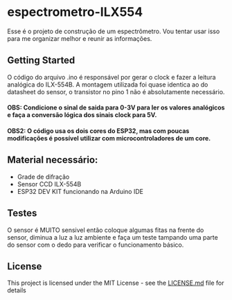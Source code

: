 # espectrometro-ILX554


Esse é o projeto de construção de um espectrômetro.
Vou tentar usar isso para me organizar melhor e reunir as informações.

## Getting Started

O código do arquivo .ino é responsável por gerar o clock e fazer a leitura analógica do ILX-554B. A montagem utilizada foi quase identica ao do datasheet do sensor, o transistor no pino 1 não é absolutamente necessário.


#### OBS: Condicione o sinal de saida para 0-3V para ler os valores analógicos e faça a conversão lógica dos sinais clock para 5V.
#### OBS2: O código usa os dois cores do ESP32, mas com poucas modificações é possível utilizar com microcontroladores de um core.

## Material necessário:
 - Grade de difração
 - Sensor CCD ILX-554B
 - ESP32 DEV KIT funcionando na Arduino IDE
 
## Testes

O sensor é MUITO sensivel então coloque algumas fitas na frente do sensor, diminua a luz a luz ambiente e faça um teste tampando uma parte do sensor com o dedo para verificar o funcionamento básico.


## License

This project is licensed under the MIT License - see the [LICENSE.md](LICENSE.md) file for details


